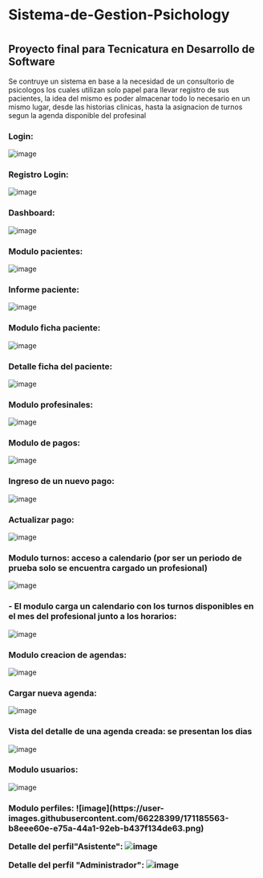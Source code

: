 <h1>Sistema-de-Gestion-Psichology<h1>
  <h2> Proyecto final para Tecnicatura en Desarrollo de Software</h2> 
  <p>Se contruye un sistema en base a la necesidad de un consultorio de psicologos los cuales utilizan solo papel para llevar registro de sus pacientes, la idea del mismo es poder almacenar todo lo necesario en un mismo lugar, desde las historias clinicas, hasta la asignacion de turnos segun la agenda disponible del profesinal</p>

  
  <h3>Login:</h3>
  
  ![image](https://user-images.githubusercontent.com/66228399/171180825-d608ccba-6907-4ef9-8886-99cc8cca1e3b.png)

  <h3>Registro Login:</h3>
  
  ![image](https://user-images.githubusercontent.com/66228399/171181805-7b254f0c-415a-4a55-93bc-8b1744c07b9d.png)

  <h3>Dashboard:</h3>
  
  ![image](https://user-images.githubusercontent.com/66228399/171186932-b711c8c5-a597-4309-9bc3-dae757416815.png)


  <h3>Modulo pacientes:</h3>
  
  ![image](https://user-images.githubusercontent.com/66228399/171182241-64bcff0d-ebbf-4746-b50c-77eb72f1227c.png)

  <h3>Informe paciente:</h3>
  
  ![image](https://user-images.githubusercontent.com/66228399/171183357-21d76c51-2e9d-466c-8d65-b0d18077f9ea.png)

<h3>Modulo ficha paciente:</h3>
  
![image](https://user-images.githubusercontent.com/66228399/171183704-a9e92f6d-2df5-48f8-91e1-f91fd342a89c.png)

<h3>Detalle ficha del paciente:</h3>
  
![image](https://user-images.githubusercontent.com/66228399/171183815-1f836eb9-2fec-4287-8119-7a2dd35a1b11.png)

<h3>Modulo profesinales:</h3>
  
![image](https://user-images.githubusercontent.com/66228399/171183923-dfbadc9f-cf09-4080-9b73-8904596de046.png)

<h3>Modulo de pagos: </h3>
  
![image](https://user-images.githubusercontent.com/66228399/171184047-6a4a8274-8d9d-4775-b6f1-f7b233b0d42e.png)

<h3>Ingreso de un nuevo pago:</h3>
  
![image](https://user-images.githubusercontent.com/66228399/171184233-f908fe22-6d2d-438a-96ef-f9c288962d5a.png)

<h3>Actualizar pago:</h3>
  
![image](https://user-images.githubusercontent.com/66228399/171184400-3acfe06b-6be8-4eb4-a7df-75110fe03bf1.png)

<h3>Modulo turnos: acceso a calendario (por ser un periodo de prueba solo se encuentra cargado un profesional)</h3>
  
![image](https://user-images.githubusercontent.com/66228399/171184651-e752e576-2cb0-4f9c-bd6b-51eb029d2869.png)

<h3>- El modulo carga un calendario con los turnos disponibles en el mes del profesional junto a los horarios:</h3>
  
![image](https://user-images.githubusercontent.com/66228399/171184884-377788c2-70ad-4550-b7c4-0c1d7592c8b0.png)


<h3>Modulo creacion de agendas:</h3>
  
![image](https://user-images.githubusercontent.com/66228399/171184975-ad6ff0bc-4cd1-4c02-852b-ec12d70a32c9.png)

<h3>Cargar nueva agenda:</h3>
  
![image](https://user-images.githubusercontent.com/66228399/171185156-c0abb0bb-1db3-4837-aaa8-f6ebf1c1e440.png)

<h3>Vista del detalle de una agenda creada: se presentan los dias </h3>
  
![image](https://user-images.githubusercontent.com/66228399/171185301-1b62eb6f-3ee1-40f1-beb0-a45742a22c83.png)

<h3>Modulo usuarios:</h3>
  
![image](https://user-images.githubusercontent.com/66228399/171185460-8bbb4666-d56d-43d4-9407-0311cfac924c.png)

<h3>Modulo perfiles:
![image](https://user-images.githubusercontent.com/66228399/171185563-b8eee60e-e75a-44a1-92eb-b437f134de63.png)


Detalle del perfil"Asistente":
![image](https://user-images.githubusercontent.com/66228399/171185952-00c144f8-df72-409e-8e8d-91a94e3ebb06.png)

Detalle del perfil "Administrador":
![image](https://user-images.githubusercontent.com/66228399/171186052-08c2b40a-d21e-4c2c-960d-54ccb3cfeaab.png)





